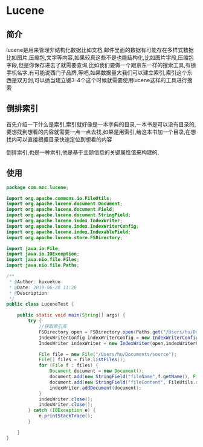# Lucene

## 简介

lucene是用来管理非结构化数据比如文档,邮件里面的数据有可能存在多样式数据比如图片,压缩包,文字等内容,如果较真这些不是也能结构化,比如图片字段,压缩包字段,但是你保存进去了就需要查询,比如我们要做一个跟京东一样的搜索工具,有锁手机名字,有可能说西门子品牌,等吧,如果数据量大我们可以建立索引,索引这个东西是双刃剑,可以适当建立键3-4个这个时候就需要使用lucene这样的工具进行搜索



## 倒排索引



首先介绍一下什么是索引,索引就好像是一本字典的目录,一本书是可以没有目录的,要想找到想看的内容就需要一点一点去找,如果是用索引,给这本书加一个目录,在想找内可以直接根据目录快速定位到想看的内容



倒排索引,也是一种索引,他是基于主题信息的关键属性值来构建的,



## 使用

~~~ java
package com.mzc.lucene;

import org.apache.commons.io.FileUtils;
import org.apache.lucene.document.Document;
import org.apache.lucene.document.Field;
import org.apache.lucene.document.StringField;
import org.apache.lucene.index.IndexWriter;
import org.apache.lucene.index.IndexWriterConfig;
import org.apache.lucene.index.IndexableField;
import org.apache.lucene.store.FSDirectory;

import java.io.File;
import java.io.IOException;
import java.nio.file.Files;
import java.nio.file.Paths;

/**
 * @Author: huxuekuo
 * @Date: 2019-06-28 11:26
 * @Description:
 */
public class LuceneTest {

    public static void main(String[] args) {
        try {
            //获取索引库
            FSDirectory open = FSDirectory.open(Paths.get("/Users/hu/Documents/Index"));
            IndexWriterConfig indexWriterConfig = new IndexWriterConfig(); //默认使用StandardAnalyzer
            IndexWriter indexWriter = new IndexWriter(open,indexWriterConfig);

            File file = new File("/Users/hu/Documents/source");
            File[] files = file.listFiles();
            for (File f : files) {
                Document document = new Document();
                document.add(new StringField("fileName",f.getName(), Field.Store.YES));
                document.add(new StringField("fileContent", FileUtils.readFileToString(f), Field.Store.YES));
                indexWriter.addDocument(document);
            }
            indexWriter.close();
            indexWriter.close();
        } catch (IOException e) {
            e.printStackTrace();
        }

    }
}

~~~

